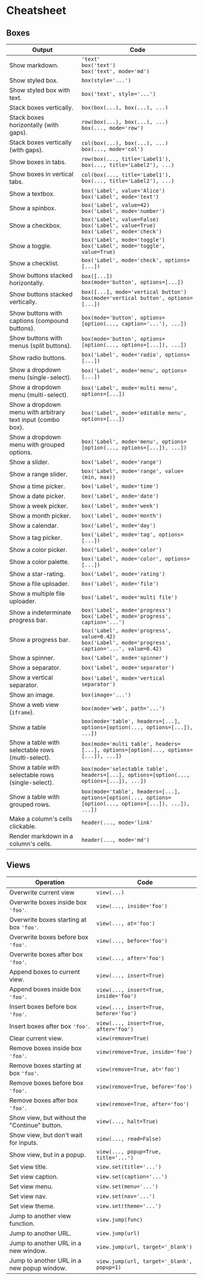 # Cheatsheet

## Boxes

| Output                                                      | Code                                                                                                        |
|-------------------------------------------------------------|-------------------------------------------------------------------------------------------------------------|
| Show markdown.                                              | `'text'` <br> `box('text')` <br> `box('text', mode='md')`                                                   |
| Show styled box.                                            | `box(style='...')`                                                                                          |
| Show styled box with text.                                  | `box('text', style='...')`                                                                                  |
| Stack boxes vertically.                                     | `box(box(...), box(...), ...)`                                                                              |
| Stack boxes horizontally (with gaps).                       | `row(box(...), box(...), ...)` <br> `box(..., mode='row')`                                                  |
| Stack boxes vertically (with gaps).                         | `col(box(...), box(...), ...)` <br> `box(..., mode='col')`                                                  |
| Show boxes in tabs.                                         | `row(box(..., title='Label1'), box(..., title='Label2'), ...)`                                              |
| Show boxes in vertical tabs.                                | `col(box(..., title='Label1'), box(..., title='Label2'), ...)`                                              |
| Show a textbox.                                             | `box('Label', value='Alice')` <br> `box('Label', mode='text')`                                              |
| Show a spinbox.                                             | `box('Label', value=42)` <br> `box('Label', mode='number')`                                                 |
| Show a checkbox.                                            | `box('Label', value=False)` <br> `box('Label', value=True)` <br> `box('Label', mode='check')`               |
| Show a toggle.                                              | `box('Label', mode='toggle')` <br> `box('Label', mode='toggle', value=True)`                                |
| Show a checklist.                                           | `box('Label', mode='check', options=[...])`                                                                 |
| Show buttons stacked horizontally.                          | `box([...])` <br> `box(mode='button', options=[...])`                                                       |
| Show buttons stacked vertically.                            | `box([...], mode='vertical button')` <br> `box(mode='vertical button', options=[...])`                      |
| Show buttons with captions (compound buttons).              | `box(mode='button', options=[option(..., caption='...'), ...])`                                             |
| Show buttons with menus (split buttons).                    | `box(mode='button', options=[option(..., options=[...]), ...])`                                             |
| Show radio buttons.                                         | `box('Label', mode='radio', options=[...])`                                                                 |
| Show a dropdown menu (single-select).                       | `box('Label', mode='menu', options=[...])`                                                                  |
| Show a dropdown menu (multi-select).                        | `box('Label', mode='multi menu', options=[...])`                                                            |
| Show a dropdown menu with arbitrary text input (combo box). | `box('Label', mode='editable menu', options=[...])`                                                         |
| Show a dropdown menu with grouped options.                  | `box('Label', mode='menu', options=[option(..., options=[...]), ...])`                                      |
| Show a slider.                                              | `box('Label', mode='range')`                                                                                |
| Show a range slider.                                        | `box('Label', mode='range', value=(min, max))`                                                              |
| Show a time picker.                                         | `box('Label', mode='time')`                                                                                 |
| Show a date picker.                                         | `box('Label', mode='date')`                                                                                 |
| Show a week picker.                                         | `box('Label', mode='week')`                                                                                 |
| Show a month picker.                                        | `box('Label', mode='month')`                                                                                |
| Show a calendar.                                            | `box('Label', mode='day')`                                                                                  |
| Show a tag picker.                                          | `box('Label', mode='tag', options=[...])`                                                                   |
| Show a color picker.                                        | `box('Label', mode='color')`                                                                                |
| Show a color palette.                                       | `box('Label', mode='color', options=[...])`                                                                 |
| Show a star-rating.                                         | `box('Label', mode='rating')`                                                                               |
| Show a file uploader.                                       | `box('Label', mode='file')`                                                                                 |
| Show a multiple file uploader.                              | `box('Label', mode='multi file')`                                                                           |
| Show a indeterminate progress bar.                          | `box('Label', mode='progress')` <br> `box('Label', mode='progress', caption='...')`                         |
| Show a progress bar.                                        | `box('Label', mode='progress', value=0.42)` <br> `box('Label', mode='progress', caption='...', value=0.42)` |
| Show a spinner.                                             | `box('Label', mode='spinner')`                                                                              |
| Show a separator.                                           | `box('Label', mode='separator')`                                                                            |
| Show a vertical separator.                                  | `box('Label', mode='vertical separator')`                                                                   |
| Show an image.                                              | `box(image='...')`                                                                                          |
| Show a web view (`iframe`).                                 | `box(mode='web', path='...')`                                                                               |
| Show a table                                                | `box(mode='table', headers=[...], options=[option(..., options=[...]), ...])`                               |
| Show a table with selectable rows (multi-select).           | `box(mode='multi table', headers=[...], options=[option(..., options=[...]), ...])`                         |
| Show a table with selectable rows (single-select).          | `box(mode='selectable table', headers=[...], options=[option(..., options=[...]), ...])`                    |
| Show a table with grouped rows.                             | `box(mode='table', headers=[...], options=[option(..., options=[option(..., options=[...]), ...]), ...])`   |
| Make a column's cells clickable.                            | `header(..., mode='link'`                                                                                   |
| Render markdown in a column's cells.                        | `header(..., mode='md')`                                                                                    |

## Views

| Operation                                     | Code                                       |
|-----------------------------------------------|--------------------------------------------|
| Overwrite current view                        | `view(...)`                                |
| Overwrite boxes inside box `'foo'`.           | `view(..., inside='foo')`                  |
| Overwrite boxes starting at box `'foo'`.      | `view(..., at='foo')`                      |
| Overwrite boxes before box `'foo'`.           | `view(..., before='foo')`                  |
| Overwrite boxes after box `'foo'`.            | `view(..., after='foo')`                   |
| Append boxes to current view.                 | `view(..., insert=True)`                   |
| Append boxes inside box `'foo'`.              | `view(..., insert=True, inside='foo')`     |
| Insert boxes before box `'foo'`.              | `view(..., insert=True, before='foo')`     |
| Insert boxes after box `'foo'`.               | `view(..., insert=True, after='foo')`      |
| Clear current view.                           | `view(remove=True)`                        |
| Remove boxes inside box `'foo'`.              | `view(remove=True, inside='foo')`          |
| Remove boxes starting at box `'foo'`.         | `view(remove=True, at='foo')`              |
| Remove boxes before box `'foo'`.              | `view(remove=True, before='foo')`          |
| Remove boxes after box `'foo'`.               | `view(remove=True, after='foo')`           |
| Show view, but without the "Continue" button. | `view(..., halt=True)`                     |
| Show view, but don't wait for inputs.         | `view(..., read=False)`                    |
| Show view, but in a popup.                    | `view(..., popup=True, title='...')`       |
| Set view title.                               | `view.set(title='...')`                    |
| Set view caption.                             | `view.set(caption='...')`                  |
| Set view menu.                                | `view.set(menu='...')`                     |
| Set view nav.                                 | `view.set(nav='...')`                      |
| Set view theme.                               | `view.set(theme='...')`                    |
| Jump to another view function.                | `view.jump(func)`                          |
| Jump to another URL.                          | `view.jump(url)`                           |
| Jump to another URL in a new window.          | `view.jump(url, target='_blank')`          |
| Jump to another URL in a new popup window.    | `view.jump(url, target='_blank', popup=1)` |

